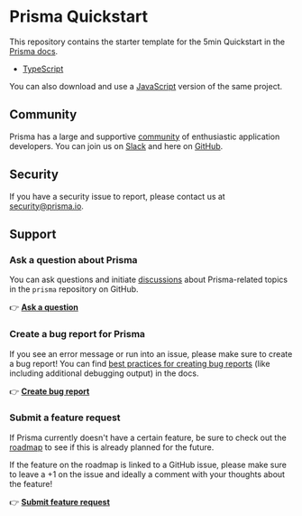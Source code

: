# Prisma Quickstart

This repository contains the starter template for the 5min Quickstart in the [Prisma docs](https://www.prisma.io/docs).

- [TypeScript](https://www.prisma.io/docs/getting-started/quickstart-typescript)

You can also download and use a [JavaScript](https://www.prisma.io/docs/getting-started/quickstart-javascript) version of the same project.

## Community

Prisma has a large and supportive [community](https://www.prisma.io/community) of enthusiastic application developers. You can join us on [Slack](https://slack.prisma.io) and here on [GitHub](https://github.com/prisma/prisma/discussions).

## Security

If you have a security issue to report, please contact us at [security@prisma.io](mailto:security@prisma.io?subject=[GitHub]%20Prisma%202%20Security%20Report%20).

## Support

### Ask a question about Prisma

You can ask questions and initiate [discussions](https://github.com/prisma/prisma/discussions/) about Prisma-related topics in the `prisma` repository on GitHub.

👉 [**Ask a question**](https://github.com/prisma/prisma/discussions/new)

### Create a bug report for Prisma

If you see an error message or run into an issue, please make sure to create a bug report! You can find [best practices for creating bug reports](https://www.prisma.io/docs/support/creating-bug-reports) (like including additional debugging output) in the docs.

👉 [**Create bug report**](https://github.com/prisma/prisma/issues/new?assignees=&labels=&template=bug_report.md&title=)

### Submit a feature request

If Prisma currently doesn't have a certain feature, be sure to check out the [roadmap](https://www.prisma.io/docs/more/roadmap) to see if this is already planned for the future.

If the feature on the roadmap is linked to a GitHub issue, please make sure to leave a +1 on the issue and ideally a comment with your thoughts about the feature!

👉 [**Submit feature request**](https://github.com/prisma/prisma/issues/new?assignees=&labels=&template=feature_request.md&title=)
